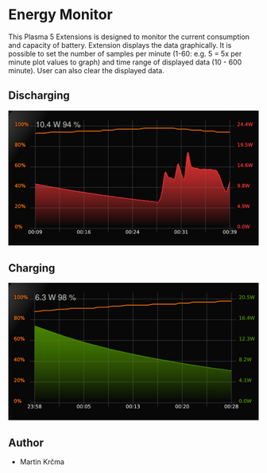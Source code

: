 # Energy Monitor
This Plasma 5 Extensions is designed to monitor the current consumption and capacity of battery. Extension displays the data graphically. It is possible to set the number of samples per minute (1-60: e.g. 5 = 5x per minute plot values to graph) and time range of displayed data (10 - 600 minute). User can also clear the displayed data.

## Discharging
<img src="./img/img2.png">

## Charging
<img src="./img/img1.png">

## Author
* Martin Krčma
